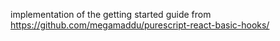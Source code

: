
implementation of the getting started guide from
    https://github.com/megamaddu/purescript-react-basic-hooks/

